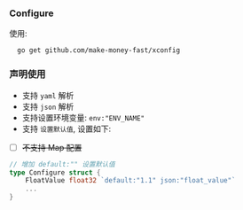 ### Configure

使用: 

```shell
  go get github.com/make-money-fast/xconfig
```

### 声明使用

* 支持 `yaml` 解析 
* 支持 `json` 解析
* 支持设置环境变量: `env:"ENV_NAME"`
* 支持 `设置默认值`, 设置如下:

- [ ] ~~不支持 Map 配置~~

```go
// 增加 default:"" 设置默认值
type Configure struct {
    FloatValue float32 `default:"1.1" json:"float_value"`
    ... 
}
```



